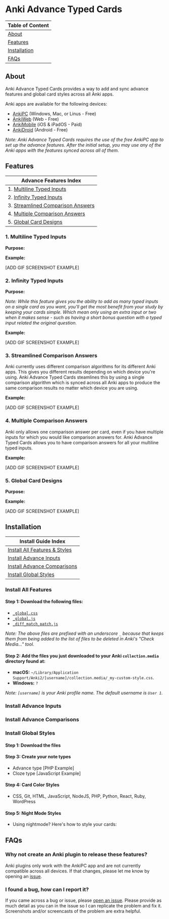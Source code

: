 # Anki Advance Typed Cards

| Table of Content              |
| ----------------------------- |
| [About](#about)               |
| [Features](#features)         |
| [Installation](#installation) |
| [FAQs](#faqs)                 |

## About

Anki Advance Typed Cards provides a way to add and sync advance features and global card styles across all Anki apps.

Anki apps are available for the following devices:

- [AnkiPC](https://apps.ankiweb.net/) (Windows, Mac, or Linus - Free)
- [AnkiWeb](https://ankiweb.net) (Web - Free)
- [AnkiMobile](https://itunes.apple.com/us/app/ankimobile-flashcards/id373493387) (iOS & iPadOS - Paid)
- [AnkiDroid](https://play.google.com/store/apps/details?id=com.ichi2.anki) (Android - Free)

_Note: Anki Advance Typed Cards requires the use of the free AnkiPC app to set up the advance features. After the initial setup, you may use any of the Anki apps with the features synced across all of them._

## Features

| Advance Features Index                                                 |
| ---------------------------------------------------------------------- |
| 1. [Multiline Typed Inputs](#1-multiline-typed-inputs)                 |
| 2. [Infinity Typed Inputs](#2-infinity-typed-inputs)                   |
| 3. [Streamlined Comparison Answers](#3-streamlined-comparison-answers) |
| 4. [Multiple Comparison Answers](#4-multiple-comparison-answers)       |
| 5. [Global Card Designs](#5-global-card-designs)                       |

<!-- ### The Main Features
1. The ability to quickly modify the design of your cards globally with CSS and have the styles sync across all Anki apps.
2. The ability to add multiline typed inputs to your cards that work on all Anki apps.
3. The ability to have as many multiline inputs as you want in a single card.
4. Streamlined comparison answers that work with multiline inputs across all Anki apps.
5. No limit to how many comparison answers you can have per card. -->

### 1. Multiline Typed Inputs

**Purpose:**

**Example:**

[ADD GIF SCREENSHOT EXAMPLE]

### 2. Infinity Typed Inputs

**Purpose:**

_Note: While this feature gives you the ability to add as many typed inputs on a single card as you want, you'll get the most benefit from your study by keeping your cards simple. Which mean only using an extra input or two when it makes sense - such as having a short bonus question with a typed input related the original question._

**Example:**

[ADD GIF SCREENSHOT EXAMPLE]

### 3. Streamlined Comparison Answers

Anki currently uses different comparison algorithms for its different Anki apps. This gives you different results depending on which device you're using. Anki Advance Typed Cards steamlines this by using a single comparison algorithm which is synced across all Anki apps to produce the same comparison results no matter which device you are using.

**Example:**

[ADD GIF SCREENSHOT EXAMPLE]

### 4. Multiple Comparison Answers

Anki only allows one comparison answer per card, even if you have multiple inputs for which you would like comparison answers for. Anki Advance Typed Cards allows you to have comparison answers for all your multiline typed inputs.

**Example:**

[ADD GIF SCREENSHOT EXAMPLE]

### 5. Global Card Designs

**Purpose:**

**Example:**

[ADD GIF SCREENSHOT EXAMPLE]

## Installation

| Install Guide Index                                    |
| ------------------------------------------------------ |
| [Install All Features & Styles](#install-all-features) |
| [Install Advance Inputs](#advance-inputs)              |
| [Install Advance Comparisons](#advance-comparisons)    |
| [Install Global Styles](#global-styles)                |

### Install All Features

#### Step 1: Download the following files:

- [`_global.css`](https://github.com/jacobcassidy/anki-advance-typed-cards/blob/main/collection.media/_global.css)
- [`_global.js`](https://github.com/jacobcassidy/anki-advance-typed-cards/blob/main/collection.media/_global.js)
- [`_diff_match_patch.js`](https://github.com/jacobcassidy/anki-advance-typed-cards/blob/main/collection.media/_diff_match_patch.js)

_Note: The above files are prefixed with an underscore `_` because that keeps them from being added to the list of files to be deleted in Anki's "Check Media..." tool._

#### Step 2: Add the files you just downloaded to your Anki `collection.media` directory found at:

- **macOS:** `~/Library/Application Support/Anki2/[username]/collection.media/_my-custom-style.css`.
- **Windows:** `?`

_Note: `[username]` is your Anki profile name. The default username is `User 1`._

### Install Advance Inputs

### Install Advance Comparisons

### Install Global Styles

#### Step 1: Download the files

#### Step 3: Create your note types

- Advance type [PHP Example]
- Cloze type [JavaScript Example]

#### Step 4: Card Color Styles

- CSS, Git, HTML, JavaScript, NodeJS, PHP, Python, React, Ruby, WordPress

#### Step 5: Night Mode Styles

- Using nightmode? Here's how to style your cards:

## FAQs

### Why not create an Anki plugin to release these features?

Anki plugins only work with the AnkiPC app and are not currently compatible across all devices. If that changes, please let me know by opening an [issue](https://github.com/jacobcassidy/anki-advance-typed-cards/issues).

### I found a bug, how can I report it?

If you came across a bug or issue, please [open an issue](https://github.com/jacobcassidy/anki-advance-typed-cards/issues). Please provide as much detail as you can in the issue so I can replicate the problem and fix it. Screenshots and/or screencasts of the problem are extra helpful.
